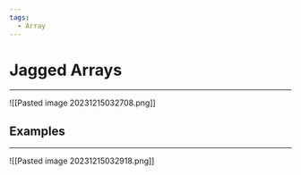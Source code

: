 ```yaml
---
tags:
  - Array
---
```


# Jagged Arrays
---

![[Pasted image 20231215032708.png]]

## Examples
---

![[Pasted image 20231215032918.png]]


















